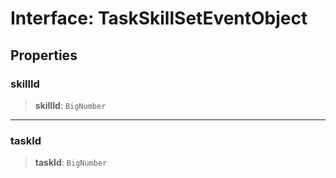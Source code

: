 # Interface: TaskSkillSetEventObject

## Properties

### skillId

> **skillId**: `BigNumber`

***

### taskId

> **taskId**: `BigNumber`
